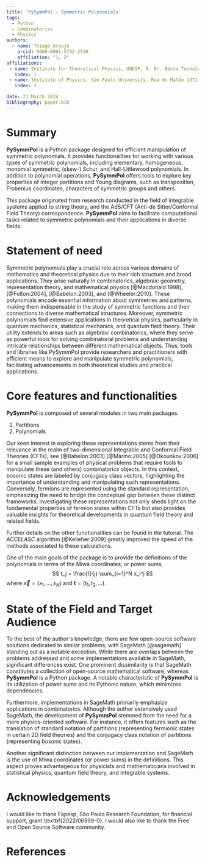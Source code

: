 ```yaml
---
title: 'PySymmPol - Symmetric Polynomials'
tags:
  - Python
  - Combinatorics
  - Physics
authors:
  - name: Thiago Araujo
    orcid: 0000-0001-5792-2530
    affiliation: "1, 2"
affiliations:
 - name: Institute for Theoretical Physics, UNESP, R. Dr. Bento Teobaldo Ferraz, 271, Bloco II,  Barra-Funda, CEP 01140-070, São Paulo/SP, Brazil.
   index: 1
 - name: Institute of Physics, São Paulo University, Rua do Matão 1371 - CEP 05508-090 Cidade Universitária, São Paulo/SP, Brazil
   index: 2

date: 21 March 2024
bibliography: paper.bib
---
```


# Summary

**PySymmPol** is a Python package designed for efficient manipulation of
symmetric polynomials. It provides functionalities for working with
various types of symmetric polynomials, including elementary,
homogeneous, monomial symmetric, (skew-) Schur, and Hall-Littlewood
polynomials. In addition to polynomial operations, **PySymmPol** offers
tools to explore key properties of integer partitions and Young
diagrams, such as transposition, Frobenius coordinates, characters of
symmetric groups and others. 

This package originated from research conducted in the field of
integrable systems applied to string theory, and the AdS/CFT (Anti-de
Sitter/Conformal Field Theory) correspondence. **PySymmPol** aims to
facilitate computational tasks related to symmetric polynomials and
their applications in diverse fields.

# Statement of need 

Symmetric polynomials play a crucial role across various domains of
mathematics and theoretical physics due to their rich structure and
broad applications. They arise naturally in combinatorics, algebraic
geometry, representation theory, and mathematical
physics [@Macdonald:1998], [@Fulton:2004], [@Babelon:2003],
and [@Wheeler:2010]. These polynomials encode
essential information about symmetries and patterns, making them
indispensable in the study of symmetric functions and their
connections to diverse mathematical structures. Moreover, symmetric
polynomials find extensive applications in theoretical physics,
particularly in quantum mechanics, statistical mechanics, and quantum
field theory. Their utility extends to areas such as algebraic
combinatorics, where they serve as powerful tools for solving
combinatorial problems and understanding intricate relationships
between different mathematical objects. Thus, tools and libraries like
PySymmPol provide researchers and practitioners with efficient means
to explore and manipulate symmetric polynomials, facilitating
advancements in both theoretical studies and practical applications.

# Core features and functionalities 

**PySymmPol** is composed of several modules in two main packages. 

1. Partitions
2. Polynomials

Our keen interest in exploring these representations stems from their
relevance in the realm of two-dimensional Integrable and Conformal
Field Theories (CFTs), see [@Babelon:2003] [@Marino:2005]
[@Okounkov:2006] for a small sample examples of physical problems that
require tools to manipulate these (and others) combinatorics
objects. In this context, bosonic states are labeled by conjugacy
class vectors, highlighting the importance of understanding and
manipulating such representations. Conversely, fermions are
represented using the standard representation, emphasizing the need to
bridge the conceptual gap between these distinct
frameworks. Investigating these representations not only sheds light
on the fundamental properties of fermion states within CFTs but also
provides valuable insights for theoretical developments in quantum
field theory and related fields.

Further details on the other functionalities can be found in the tutorial.
The *ACCELASC* algorithm [@Kelleher:2009] greatly improved the
speed of the methods associated to these calculations. 

One of the main goals of the package is to provide the definitions of the 
polynomials in terms of the Miwa coordinates, or power sums, 
$$ t_j = \frac{1}{j} \sum_{i=1}^N x_i^j $$ where $\vec{x} = 
(x_1, \dots, x_N)$ and $\mathbf{t} = (t_1, t_2, \dots)$.


# State of the Field and Target Audience 

To the best of the author's knowledge, there are few open-source
software solutions dedicated to similar problems, with SageMath
[@sagemath] standing out as a notable exception. While there are
overlaps between the problems addressed and some implementations
available in SageMath, significant differences exist. One prominent
dissimilarity is that SageMath constitutes a collection of open-source
mathematical software, whereas **PySymmPol** is a Python package. A
notable characteristic of **PySymmPol** is its utilization of power
sums and its Pythonic nature, which minimizes dependencies.

Furthermore, implementations in SageMath primarily emphasize
applications in combinatorics. Although the author extensively used
SageMath, the development of **PySymmPol** stemmed from the need for a
more physics-oriented software. For instance, it offers features such
as the translation of standard notation of partitions (representing
fermionic states in certain 2D field theories) and the conjugacy class
notation of partitions (representing bosonic states).

Another significant distinction between our implementation and
SageMath is the use of Miwa coordinates (or power sums) in the
definitions. This aspect proves advantageous for physicists and
mathematicians involved in statistical physics, quantum field theory,
and integrable systems.


# Acknowledgements

I would like to thank Fapesp, São Paulo Research Foundation, for
financial support, grant \textbf{2022/06599-0}. I would also like to
thank the Free and Open Source Software community.

# References
